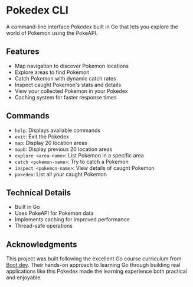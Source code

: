 # Pokedex CLI

A command-line interface Pokedex built in Go that lets you explore the world of Pokemon using the PokeAPI.

## Features

- Map navigation to discover Pokemon locations
- Explore areas to find Pokemon
- Catch Pokemon with dynamic catch rates
- Inspect caught Pokemon's stats and details
- View your collected Pokemon in your Pokedex
- Caching system for faster response times

## Commands

- `help`: Displays available commands
- `exit`: Exit the Pokedex
- `map`: Display 20 location areas
- `mapb`: Display previous 20 location areas
- `explore <area-name>`: List Pokemon in a specific area
- `catch <pokemon-name>`: Try to catch a Pokemon
- `inspect <pokemon-name>`: View details of caught Pokemon
- `pokedex`: List all your caught Pokemon

## Technical Details

- Built in Go
- Uses PokeAPI for Pokemon data 
- Implements caching for improved performance
- Thread-safe operations

## Acknowledgments

This project was built following the excellent Go course curriculum from [Boot.dev](https://boot.dev). Their hands-on approach to learning Go through building real applications like this Pokedex made the learning experience both practical and enjoyable.